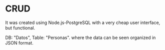 # CRUD
It was created using Node.js-PostgreSQL with a very cheap user interface, but functional.

DB: "Datos", Table: "Personas". where the data can be seen organized in JSON format.
